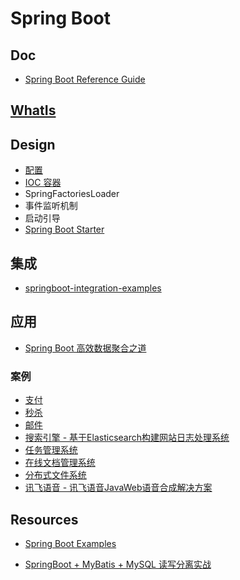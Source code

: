 # Spring Boot

## Doc
* [Spring Boot Reference Guide](_doc/Spring-Boot-RG/README.md)

## [WhatIs](WhatIs.md)

## Design
* [配置](design/Config/README.md)
* [IOC 容器](design/IOC/README.md)
* SpringFactoriesLoader
* 事件监听机制
* 启动引导
* [Spring Boot Starter](design/Starter/README.md)

## 集成
* [springboot-integration-examples](https://github.com/Snailclimb/springboot-integration-examples)

## 应用
* [Spring Boot 高效数据聚合之道](https://www.toutiao.com/i6704491930199261710/)

### 案例
* [支付](https://gitee.com/52itstyle/spring-boot-pay)
* [秒杀](https://gitee.com/52itstyle/spring-boot-seckill)
* [邮件](https://gitee.com/52itstyle/spring-boot-mail)
* [搜索引擎 - 基于Elasticsearch构建网站日志处理系统](https://gitee.com/52itstyle/spring-boot-elasticsearch)
* [任务管理系统](https://gitee.com/52itstyle/spring-boot-quartz)
* [在线文档管理系统](https://gitee.com/52itstyle/spring-boot-doc)
* [分布式文件系统](https://gitee.com/52itstyle/spring-boot-fastdfs)
* [讯飞语音 - 讯飞语音JavaWeb语音合成解决方案](https://gitee.com/52itstyle/xufei_msc)



## Resources

* [Spring Boot Examples](https://github.com/ityouknow/spring-boot-examples)

* [SpringBoot + MyBatis + MySQL 读写分离实战](https://www.toutiao.com/i6696980676417159687/)


